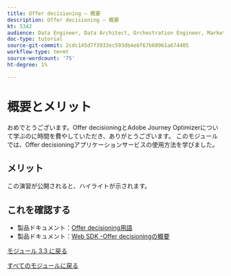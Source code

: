 ```yaml
---
title: Offer decisioning – 概要
description: Offer decisioning – 概要
kt: 5342
audience: Data Engineer, Data Architect, Orchestration Engineer, Marketer
doc-type: tutorial
source-git-commit: 2cdc145d7f3933ec593db4e6f67b60961a674405
workflow-type: tm+mt
source-wordcount: '75'
ht-degree: 1%

---
```


# 概要とメリット

おめでとうございます。Offer decisioningとAdobe Journey Optimizerについて学ぶのに時間を費やしていただき、ありがとうございます。
このモジュールでは、Offer decisioningアプリケーションサービスの使用方法を学びました。

## メリット

この演習が公開されると、ハイライトが示されます。

## これを確認する

- 製品ドキュメント：[Offer decisioning用語 ](https://experienceleague.adobe.com/docs/journey-optimizer/using/offer-decisioniong/get-started-decision/starting-offer-decisioning.html#glossary?lang=en)
- 製品ドキュメント：[Web SDK -Offer decisioningの概要 ](https://experienceleague.adobe.com/docs/experience-platform/edge/personalization/offer-decisioning/offer-decisioning-overview.html?lang=en)

[モジュール 3.3 に戻る](./offer-decisioning.md)

[すべてのモジュールに戻る](../../../overview.md)
